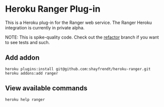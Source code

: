 # Heroku Ranger Plug-in

This is a Heroku plug-in for the Ranger web service. The Ranger Heroku integration is currently in private alpha.

NOTE:  This is spike-quality code.  Check out the [refactor](https://github.com/shayfrendt/heroku-ranger/tree/refactor) branch if you want to see tests and such.

## Add addon
 
    heroku plugins:install git@github.com:shayfrendt/heroku-ranger.git
    heroku addons:add ranger

## View available commands

    heroku help ranger

